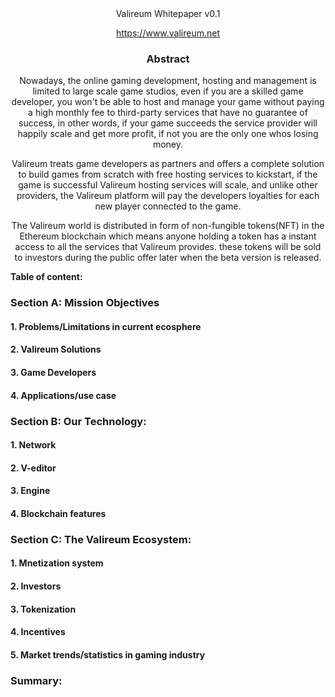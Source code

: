 








<div align="center">Valireum Whitepaper v0.1

https://www.valireum.net</div>





### <div align="center">Abstract</div>

<div align="center">Nowadays, the online gaming development, hosting and management is limited to large scale game studios, even if you are a skilled game developer, you won't be able to host and manage your game without paying a high monthly fee to third-party services that have no guarantee of success, in other words, if your game succeeds the service provider will happily scale and get more profit, if not you are the only one whos losing money.

Valireum treats game developers as partners and offers a complete solution to build games from scratch with free hosting services to kickstart, if the game is successful Valireum hosting services will scale, and unlike other providers, the Valireum platform will pay the developers loyalties for each new player connected to the game.

The Valireum world is distributed in form of non-fungible tokens(NFT) in the Ethereum blockchain which means anyone holding a token has a instant access to all the services that Valireum provides. these tokens will be sold to investors during the public offer later when the beta version is released.</div>





















**Table of content:**

### **Section A: Mission Objectives**
####   1. Problems/Limitations in current ecosphere
####   2. Valireum Solutions
####   3. Game Developers
####   4. Applications/use case

### **Section B: Our Technology:**
####   1. Network
####   2. V-editor
####   3. Engine
####   4. Blockchain features

### **Section C: The Valireum Ecosystem:**
####   1. Mnetization system
####   2. Investors
####   3. Tokenization 
####   4. Incentives
####   5. Market trends/statistics in gaming industry

### **Summary:**



